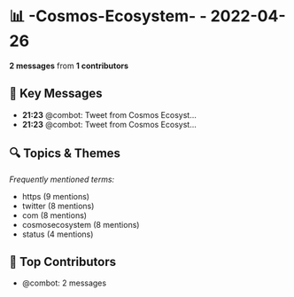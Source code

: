 # 📊 -Cosmos-Ecosystem- - 2022-04-26
**2 messages** from **1 contributors**

## 💬 Key Messages
- **21:23** @combot: [‌‌‌‌‎⁠](https://twitter.com/CosmosEcosystem/status/1519064525600964618)Tweet from Cosmos Ecosyst...
- **21:23** @combot: [‌‌‌‌‎⁠](https://twitter.com/CosmosEcosystem/status/1519064716278214662)Tweet from Cosmos Ecosyst...

## 🔍 Topics & Themes
*Frequently mentioned terms:*
- https (9 mentions)
- twitter (8 mentions)
- com (8 mentions)
- cosmosecosystem (8 mentions)
- status (4 mentions)

## 👥 Top Contributors
- @combot: 2 messages